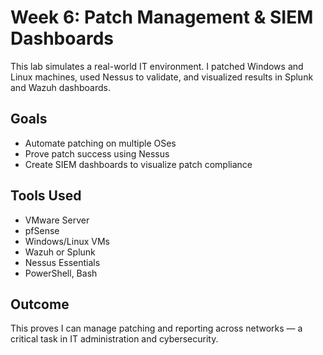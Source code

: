 # Week 6: Patch Management & SIEM Dashboards

This lab simulates a real-world IT environment. I patched Windows and Linux machines, used Nessus to validate, and visualized results in Splunk and Wazuh dashboards.

## Goals
- Automate patching on multiple OSes
- Prove patch success using Nessus
- Create SIEM dashboards to visualize patch compliance

## Tools Used
- VMware Server
- pfSense
- Windows/Linux VMs
- Wazuh or Splunk
- Nessus Essentials
- PowerShell, Bash

## Outcome
This proves I can manage patching and reporting across networks — a critical task in IT administration and cybersecurity.
